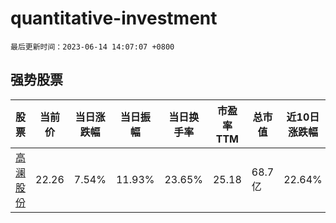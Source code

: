 # quantitative-investment

`最后更新时间：2023-06-14 14:07:07 +0800`

## 强势股票

|股票|当前价|当日涨跌幅|当日振幅|当日换手率|市盈率TTM|总市值|近10日涨跌幅|
|----|----|----|----|----|----|----|----|
|[高澜股份](https://xueqiu.com/S/SZ300499)|22.26|7.54%|11.93%|23.65%|25.18|68.7亿|22.64%|
